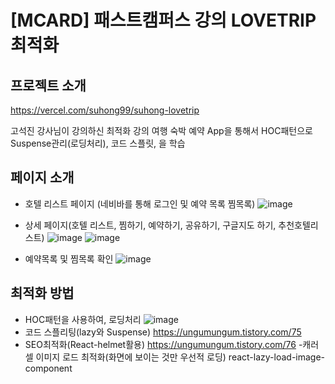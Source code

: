 # [MCARD] 패스트캠퍼스 강의 LOVETRIP 최적화

## 프로젝트 소개
https://vercel.com/suhong99/suhong-lovetrip

고석진 강사님이 강의하신 최적화 강의
여행 숙박 예약 App을 통해서 HOC패턴으로 Suspense관리(로딩처리), 코드 스플릿, 을 학습

## 페이지 소개
- 호텔 리스트 페이지 (네비바를 통해 로그인 및 예약 목록 찜목록) 
  ![image](https://github.com/suhong99/OptimizeLoveTrip/assets/120103909/1883c388-ec3d-449e-9b74-c173a2ee33dd)

- 상세 페이지(호텔 리스트, 찜하기, 예약하기, 공유하기, 구글지도 하기, 추천호텔리스트)
![image](https://github.com/suhong99/OptimizeLoveTrip/assets/120103909/cbd99a29-72a5-4665-9532-bfc7194b41f3)
![image](https://github.com/suhong99/OptimizeLoveTrip/assets/120103909/79f0cb3f-a994-4fe0-8f05-4fbcd28d9608)

- 예약목록 및 찜목록 확인
![image](https://github.com/suhong99/OptimizeLoveTrip/assets/120103909/08fb0d0c-9751-475d-865c-0f9581f60438)



## 최적화 방법

- HOC패턴을 사용하여, 로딩처리
![image](https://github.com/suhong99/OptimizeLoveTrip/assets/120103909/e8ff5ace-4e8c-4703-9a7d-89ab50a38613)
- 코드 스플리팅(lazy와 Suspense)
https://ungumungum.tistory.com/75
- SEO최적화(React-helmet활용)
https://ungumungum.tistory.com/76
-캐러셀 이미지 로드 최적화(화면에 보이는 것만 우선적 로딩)
react-lazy-load-image-component
